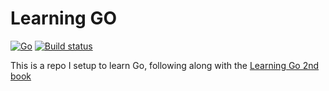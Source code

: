 # Learning GO 
[![Go](https://github.com/shahaba/go-projects/actions/workflows/go.yml/badge.svg?branch=main)](https://github.com/shahaba/go-projects/actions/workflows/go.yml) [![Build status](https://badge.buildkite.com/ec8b0929679dfc06daf3498d82dceaaedbc0a913c30b0c04bf.svg)](https://buildkite.com/personal-192/go-projects-builder)

This is a repo I setup to learn Go, following along with the [Learning Go 2nd book](https://learning.oreilly.com/library/view/learning-go-2nd/9781098139285/ch01.html)
